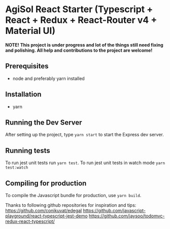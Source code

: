AgiSol React Starter (Typescript + React + Redux + React-Router v4 + Material UI)
=======================================

**NOTE! This project is under progress and lot of the things still need fixing and polishing.
All help and contributions to the project are welcome!**

Prerequisites
----------------------------------
* node and preferably yarn installed

Installation
--------------------------------------
* yarn

Running the Dev Server
--------------------------------------
After setting up the project, type `yarn start` to start the Express dev server.

Running tests
--------------------------------------
To run jest unit tests run `yarn test`.
To run jest unit tests in watch mode `yarn test:watch`

Compiling for production
---------------------------------------
To compile the Javascript bundle for production, use `yarn build`.


Thanks to following github repositories for inspiration and tips:
https://github.com/conikuvat/edegal
https://github.com/javascript-playground/react-typescript-jest-demo
https://github.com/jaysoo/todomvc-redux-react-typescript/